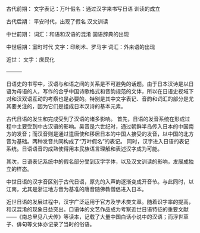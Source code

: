 古代前期：
文字表记：万叶假名：通过汉字来书写日语
训读的成立

古代后期：
平安时代，出现了假名
汉文训读

中世前期：
词汇：和语和汉语的混淆
国语辞典的出现

中世后期：室町时代
文字：印刷术、罗马字
词汇：外来语的出现

近世：
文字：庶民化


———

日语史的书写中，汉语与和语之间的关系是不可避免的话题。由于日本汉诗是以日语为母语的人，写作的合乎中国诗歌格式和音韵规范的文体，所以在日语史视域下对和汉双语互动的考察也是必要的。特别是其中文字表记、音韵和词汇的部分是尤其要关注的，因为它们是组成日本汉诗的基本元素。

古代日语的发生和完成受到了汉语的诸多影响。
首先，日语的发音系统在形成过程中主要受到中古汉语的影响。吴音是六世纪时，通过朝鲜半岛传入日本的中国南方的发音；而汉音则是通过遣唐使和移居日本的中国人接受的发音，以中国的北方音为基础。两种发音共同构成了“万叶假名”的表记。
同时，汉字进入日语的表记系统。日语语音的成熟使得用本民族语言理解和表述汉字成为可能。

其次，日语表记系统中的假名部分受到汉字字体，以及汉文训读的影响，发展成独立的样态。

中世日语的汉字音区别于古代日语，原先的入声韵逐渐变成开音节。与此同时，以江南，尤其是浙江地方音为基准的唐音随佛教僧侣进入日本。

近世日语的发展过程中，汉字广泛运用于官方及学术类文章。随着识字率的提高，和汉混淆的现象日益突出。口语体的文艺作品成为考察近世日语特征的重要文献——《南总里见八犬传》等读本，记载了大量中国白话小说中的汉语；而浮世草子、俳句等文体亦记录了当时的俗语。
